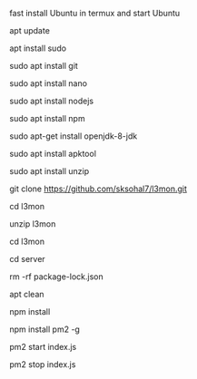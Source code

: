 fast install Ubuntu in termux and start Ubuntu

apt update

apt install sudo

sudo apt install git

sudo apt install nano

sudo apt install nodejs

sudo apt install npm

sudo apt-get install openjdk-8-jdk

sudo apt install apktool

sudo apt install unzip

git clone https://github.com/sksohal7/l3mon.git

cd l3mon

unzip l3mon

cd l3mon

cd server

rm -rf package-lock.json

apt clean

npm install

npm install pm2 -g

pm2 start index.js

pm2 stop index.js




